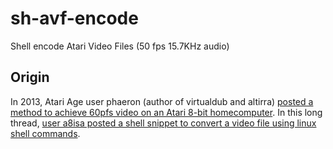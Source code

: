 # sh-avf-encode
Shell encode Atari Video Files (50 fps 15.7KHz audio)

## Origin
In 2013, Atari Age user phaeron (author of virtualdub and altirra) [posted a method to achieve 60pfs video on an Atari 8-bit homecomputer](https://atariage.com/forums/topic/211689-60-fps-video-using-side-2/). In this long thread, [user a8isa posted a shell snippet to convert a video file using linux shell commands](https://atariage.com/forums/topic/211689-60-fps-video-using-side-2/?do=findComment&comment=3841921).
